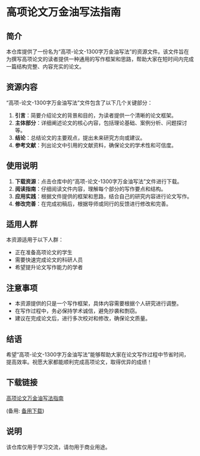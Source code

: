 # 高项论文万金油写法指南

## 简介

本仓库提供了一份名为“高项-论文-1300字万金油写法”的资源文件。该文件旨在为撰写高项论文的读者提供一种通用的写作框架和思路，帮助大家在短时间内完成一篇结构完整、内容充实的论文。

## 资源内容

“高项-论文-1300字万金油写法”文件包含了以下几个关键部分：

1. **引言**：简要介绍论文的背景和目的，为读者提供一个清晰的论文框架。
2. **主体部分**：详细阐述论文的核心内容，包括理论基础、案例分析、问题探讨等。
3. **结论**：总结论文的主要观点，提出未来研究方向或建议。
4. **参考文献**：列出论文中引用的文献资料，确保论文的学术性和可信度。

## 使用说明

1. **下载资源**：点击仓库中的“高项-论文-1300字万金油写法”文件进行下载。
2. **阅读指南**：仔细阅读文件内容，理解每个部分的写作要点和结构。
3. **应用实践**：根据文件提供的框架和思路，结合自己的研究内容进行论文写作。
4. **修改完善**：在完成初稿后，根据导师或同行的反馈进行修改和完善。

## 适用人群

本资源适用于以下人群：

- 正在准备高项论文的学生
- 需要快速完成论文的科研人员
- 希望提升论文写作能力的学者

## 注意事项

- 本资源提供的只是一个写作框架，具体内容需要根据个人研究进行调整。
- 在写作过程中，务必保持学术诚信，避免抄袭和剽窃。
- 建议在完成论文后，进行多次校对和修改，确保论文质量。

## 结语

希望“高项-论文-1300字万金油写法”能够帮助大家在论文写作过程中节省时间，提高效率。祝愿大家都能顺利完成高项论文，取得优异的成绩！

## 下载链接
[高项论文万金油写法指南](https://pan.quark.cn/s/101df85fa5bc) 

(备用: [备用下载](https://pan.baidu.com/s/1gf-KVB_2X59vRgpbHrtihA?pwd=1234))

## 说明

该仓库仅用于学习交流，请勿用于商业用途。
